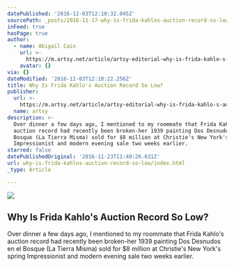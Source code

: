 ```yaml
---
datePublished: '2016-12-03T12:10:32.045Z'
sourcePath: _posts/2016-11-17-why-is-frida-kahlos-auction-record-so-low.md
inFeed: true
hasPage: true
author:
  - name: Abigail Cain
    url: >-
      https://m.artsy.net/article/artsy-editorial-why-is-frida-kahlo-s-auction-record-so-low
    avatar: {}
via: {}
dateModified: '2016-12-03T12:10:22.256Z'
title: Why Is Frida Kahlo's Auction Record So Low?
publisher:
  url: >-
    https://m.artsy.net/article/artsy-editorial-why-is-frida-kahlo-s-auction-record-so-low
  name: artsy
description: >-
  Over dinner a few days ago, I mentioned to my roommate that Frida Kahlo's
  auction record had recently been broken-her 1939 painting Dos Desnudos en el
  Bosque (La Tierra Misma) sold for $8 million at Christie's New York's spring
  Impressionist and modern evening sale two weeks earlier.
starred: false
datePublishedOriginal: '2016-11-23T11:40:26.631Z'
url: why-is-frida-kahlos-auction-record-so-low/index.html
_type: Article

---
```

<article style=""><img src="https://imgflo.herokuapp.com/graph/2b2431f8e7ba7b0/7d46d4ae2f4981f9f2f4085c904caaab/noop.jpg?input=https%3A%2F%2Fartsy-media-uploads.s3.amazonaws.com%2FXcfT8T5f7bohYT5IzukBPA%252F12069_EVENING_213.jpg" /><h1>Why Is Frida Kahlo's Auction Record So Low?</h1><p>Over dinner a few days ago, I mentioned to my roommate that Frida Kahlo's auction record had recently been broken-her 1939 painting Dos Desnudos en el Bosque (La Tierra Misma) sold for $8 million at Christie's New York's spring Impressionist and modern evening sale two weeks earlier.</p></article>